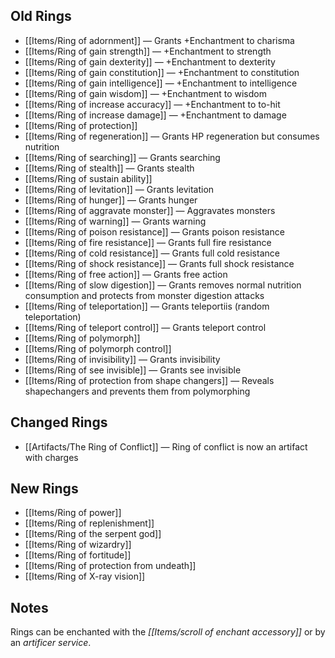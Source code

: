 ## Old Rings

- [[Items/Ring of adornment]] — Grants +Enchantment to charisma
- [[Items/Ring of gain strength]] — +Enchantment to strength
- [[Items/Ring of gain dexterity]] — +Enchantment to dexterity
- [[Items/Ring of gain constitution]] — +Enchantment to constitution
- [[Items/Ring of gain intelligence]] — +Enchantment to intelligence
- [[Items/Ring of gain wisdom]] — +Enchantment to wisdom
- [[Items/Ring of increase accuracy]] — +Enchantment to to-hit
- [[Items/Ring of increase damage]] — +Enchantment to damage
- [[Items/Ring of protection]]
- [[Items/Ring of regeneration]] — Grants HP regeneration but consumes nutrition
- [[Items/Ring of searching]] — Grants searching
- [[Items/Ring of stealth]] — Grants stealth
- [[Items/Ring of sustain ability]]
- [[Items/Ring of levitation]] — Grants levitation
- [[Items/Ring of hunger]] — Grants hunger
- [[Items/Ring of aggravate monster]] — Aggravates monsters
- [[Items/Ring of warning]] — Grants warning
- [[Items/Ring of poison resistance]] — Grants poison resistance
- [[Items/Ring of fire resistance]] — Grants full fire resistance
- [[Items/Ring of cold resistance]] — Grants full cold resistance
- [[Items/Ring of shock resistance]] — Grants full shock resistance
- [[Items/Ring of free action]] — Grants free action
- [[Items/Ring of slow digestion]] — Grants removes normal nutrition consumption and protects from monster digestion attacks
- [[Items/Ring of teleportation]] — Grants teleportiis (random teleportation)
- [[Items/Ring of teleport control]] — Grants teleport control
- [[Items/Ring of polymorph]]
- [[Items/Ring of polymorph control]]
- [[Items/Ring of invisibility]] — Grants invisibility
- [[Items/Ring of see invisible]] — Grants see invisible
- [[Items/Ring of protection from shape changers]] — Reveals shapechangers and prevents them from polymorphing

## Changed Rings

- [[Artifacts/The Ring of Conflict]] — Ring of conflict is now an artifact with charges

## New Rings

- [[Items/Ring of power]]
- [[Items/Ring of replenishment]]
- [[Items/Ring of the serpent god]]
- [[Items/Ring of wizardry]]
- [[Items/Ring of fortitude]]
- [[Items/Ring of protection from undeath]]
- [[Items/Ring of X-ray vision]]

## Notes

Rings can be enchanted with the *[[Items/scroll of enchant accessory]]* or by an *artificer service*.